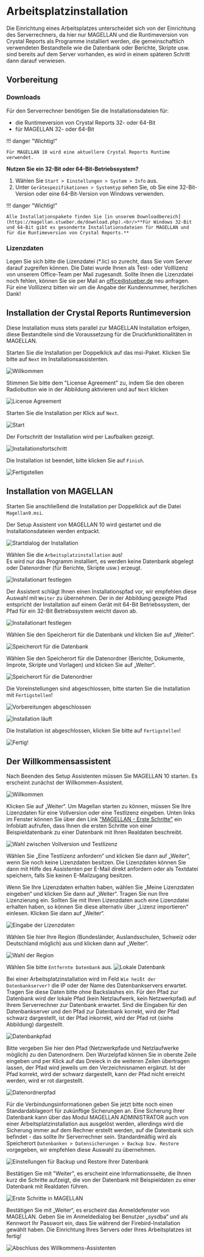 ﻿
# Arbeitsplatzinstallation

Die Einrichtung eines Arbeitsplatzes unterscheidet sich von der Einrichtung des Serverrechners, da hier nur MAGELLAN und die Runtimeversion von Crystal Reports als Programme installiert werden, die gemeinschaftlich verwendeten Bestandteile wie die Datenbank oder Berichte, Skripte usw. sind bereits auf dem Server vorhanden, es wird in einem späteren Schritt dann darauf verwiesen.

## Vorbereitung

### Downloads

Für den Serverrechner benötigen Sie die Installationsdateien für:

* die Runtimeversion von Crystal Reports 32- oder 64-Bit
* für MAGELLAN 32- oder 64-Bit

!!! danger "Wichtig!"

    Für MAGELLAN 10 wird eine aktuellere Crystal Reports Runtime verwendet.

**Nutzen Sie ein 32-Bit oder 64-Bit-Betriebssystem?**

1. Wählen Sie `Start > Einstellungen > System > Info` aus.
2. Unter `Gerätespezifikationen > Systemtyp` sehen Sie, ob Sie eine 32-Bit-Version oder eine 64-Bit-Version von Windows verwenden.

!!! danger "Wichtig!"

    Alle Installationspakete finden Sie [in unserem Downloadbereich](https://magellan.stueber.de/download.php).<br/>**Für Windows 32-Bit und 64-Bit gibt es gesonderte Installationsdateien für MAGELLAN und für die Runtimeversion von Crystal Reports.**

### Lizenzdaten

Legen Sie sich bitte die Lizenzdatei (*.lic) so zurecht, dass Sie vom Server darauf zugreifen können. 
Die Datei wurde Ihnen als Test- oder Volllizenz von unserem Office-Team per Mail zugesandt. Sollte Ihnen die Lizenzdatei noch fehlen, können Sie sie per Mail an office@stueber.de neu anfragen. Für eine Volllizenz bitten wir um die Angabe der Kundennummer, herzlichen Dank!

## Installation der Crystal Reports Runtimeversion

Diese Installation muss stets parallel zur MAGELLAN Installation erfolgen, diese Bestandteile sind die Voraussetzung für die Druckfunktionalitäten in MAGELLAN.

Starten Sie die Installation per Doppelklick auf das msi-Paket. Klicken Sie bitte auf `Next` im Installationsassistenten.

![Willkommen](/assets/images/installation/10/cr/004.png)

Stimmen Sie bitte dem "License Agreement" zu, indem Sie den oberen Radiobutton wie in der Abbildung aktivieren und auf `Next` klicken

![License Agreement](/assets/images/installation/10/cr/005.png)

Starten Sie die Installation per Klick auf `Next`.

![Start](/assets/images/installation/10/cr/006.png)

Der Fortschritt der Installation wird per Laufbalken gezeigt.

![Installationsfortschritt](/assets/images/installation/10/cr/007.png)

Die Installation ist beendet, bitte klicken Sie auf `Finish`.

![Fertigstellen](/assets/images/installation/10/cr/008.png)

## Installation von MAGELLAN

Starten Sie anschließend die Installation per Doppelklick auf die Datei `Magellan9.msi`.

Der Setup Assistent von MAGELLAN 10 wird gestartet und die Installationsdateien werden entpackt.

![Startdialog der Installation](/assets/images/installation/10/001.png)

Wählen Sie die `Arbeitsplatzinstallation` aus!<br/>Es wird nur das Programm installiert, es werden keine Datenbank abgelegt oder Datenordner (für Berichte, Skripte usw.) erzeugt.

![Installationart festlegen](/assets/images/installation/10/001.1.png)

Der Assistent schlägt Ihnen einen Installationspfad vor, wir empfehlen diese Auswahl mit `Weiter` zu übernehmen. Der in der Abbildung gezeigte Pfad entspricht der Installation auf einem Gerät mit 64-Bit Betriebssystem, der Pfad für ein 32-Bit Betriebssystem weicht davon ab.

![Installationart festlegen](/assets/images/installation/10/001.2.png)

Wählen Sie den Speicherort für die Datenbank und klicken Sie auf „Weiter“.

![Speicherort für die Datenbank](/assets/images/installation/10/001.3.png)

Wählen Sie den Speicherort für die Datenordner (Berichte, Dokumente, Improte, Skripte und Vorlagen) und klicken Sie auf „Weiter“.

![Speicherort für die Datenordner](/assets/images/installation/10/001.4.png)

Die Voreinstellungen sind abgeschlossen, bitte starten Sie die Installation mit `Fertigstellen`!

![Vorbereitungen abgeschlossen](/assets/images/installation/10/002.png)

![Installation läuft](/assets/images/installation/10/003.png)

Die Installation ist abgeschlossen, klicken Sie bitte auf `Fertigstellen`!

![Fertig!](/assets/images/installation/10/003.png)

## Der Willkommensassistent

Nach Beenden des Setup Assistenten müssen Sie MAGELLAN 10 starten. Es erscheint zunächst der Willkommen-Assistent.

![Willkommen](/assets/images/installation/10/w/001.png)

Klicken Sie auf „Weiter“. Um Magellan starten zu können, müssen Sie Ihre Lizenzdaten für eine Vollversion oder eine Testlizenz eingeben.
Unten links im Fenster können Sie über den Link ["MAGELLAN - Erste Schritte"](https://doc.kb.stueber.de/magellan/erste-schritte-in-magellan.html) ein Infoblatt aufrufen, dass Ihnen die ersten Schritte von einer Beispieldatenbank zu einer Datenbank mit Ihren Realdaten beschreibt.

![Wahl zwischen Vollversion und Testlizenz](/assets/images/installation/10/w/002.png)

Wählen Sie „Eine Testlizenz anfordern“ und klicken Sie dann auf „Weiter“, wenn Sie noch keine Lizenzdaten besitzen. Die Lizenzdaten können Sie dann mit Hilfe des Assistenten per E-Mail direkt anfordern oder als Textdatei speichern, falls Sie keinen E-Mailzugang besitzen.

Wenn Sie Ihre Lizenzdaten erhalten haben, wählen Sie „Meine Lizenzdaten eingeben“ und klicken Sie dann auf „Weiter“. Tragen Sie nun Ihre Lizenzierung ein. Sollten Sie mit Ihren Lizenzdaten auch eine Lizenzdatei erhalten haben, so können Sie diese alternativ über „Lizenz importieren“ einlesen. Klicken Sie dann auf „Weiter“.

![Eingabe der Lizenzdaten](/assets/images/installation/10/w/003.png)

Wählen Sie hier Ihre Region (Bundesländer, Auslandsschulen, Schweiz oder Deutschland möglich) aus und klicken dann auf „Weiter“.

![Wahl der Region](/assets/images/installation/10/w/004.png)

Wählen Sie bitte `Entfernte Datenbank` aus.
![Lokale Datenbank](/assets/images/installation/10/w/005.4.png)

Bei einer Arbeitsplatzinstallation wird im Feld `Wie heißt der Datenbankserver?` die IP oder der Name des Datenbankservers erwartet. Tragen Sie diese Daten bitte ohne Backslashes ein. Für den Pfad zur Datenbank wird der lokale Pfad (kein Netzlaufwerk, kein Netzwerkpfad) auf Ihrem Serverrechner zur Datenbank erwartet.
Sind die Eingaben für den Datenbankserver und den Pfad zur Datenbank korrekt, wird der Pfad schwarz dargestellt, ist der Pfad inkorrekt, wird der Pfad rot (siehe Abbildung) dargestellt.

![Datenbankpfad](/assets/images/installation/10/w/006.1.png)

Bitte vergeben Sie hier den Pfad (Netzwerkpfade und Netzlaufwerke möglich) zu den Datenordnern. Den Wurzelpfad können Sie in oberste Zeile eingeben und per Klick auf das Dreieck in die weiteren Zeilen übertragen lassen, der Pfad wird jeweils um den Verzeichnisnamen ergänzt. Ist der Pfad korrekt, wird der schwarz dargestellt, kann der Pfad nicht erreicht werden, wird er rot dargestellt.

![Datenordnerpfad](/assets/images/installation/10/w/006.3.png)

Für die Verbindungsinformationen geben Sie jetzt bitte noch einen Standardablageort für zukünftige Sicherungen an. Eine Sicherung Ihrer Datenbank kann über das Modul MAGELLAN ADMINISTRATOR auch von einer Arbeitsplatzinstallation aus ausgelöst werden, allerdings wird die Sicherung immer auf dem Rechner erstellt werden, auf die Datenbank sich befindet - das sollte Ihr Serverrechner sein. Standardmäßig wird als Speicherort `Datenbanken > Datensicherungen > Backup bzw. Restore` vorgegeben, wir empfehlen diese Auswahl zu übernehmen.

![Einstellungen für Backup und Restore Ihrer Datenbank](/assets/images/installation/10/w/007.png)

Bestätigen Sie mit "Weiter", es erscheint eine Informationsseite, die Ihnen kurz die Schritte aufzeigt, die von der Datenbank mit Beispieldaten zu einer Datenbank mit Realdaten führen.

![Erste Schritte in MAGELLAN](/assets/images/installation/10/w/008.png)

Bestätigen Sie mit „Weiter“, es erscheint das Anmeldefenster von MAGELLAN. 
Geben Sie im Anmeldedialog bei Benutzer „sysdba“ und als Kennwort Ihr Passwort ein, dass Sie während der Firebird-Installation gewählt haben. Die Einrichtung Ihres Servers oder Ihres Arbeitsplatzes ist fertig!

![Abschluss des Willkommens-Assistenten](/assets/images/installation/10/w/009.png)
